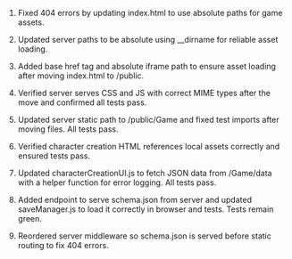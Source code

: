 1. Fixed 404 errors by updating index.html to use absolute paths for game assets.
2. Updated server paths to be absolute using __dirname for reliable asset loading.
3. Added base href tag and absolute iframe path to ensure asset loading after moving index.html to /public.
4. Verified server serves CSS and JS with correct MIME types after the move and confirmed all tests pass.

5. Updated server static path to /public/Game and fixed test imports after moving files. All tests pass.
6. Verified character creation HTML references local assets correctly and ensured tests pass.
7. Updated characterCreationUI.js to fetch JSON data from /Game/data with a helper function for error logging. All tests pass.
8. Added endpoint to serve schema.json from server and updated saveManager.js to load it correctly in browser and tests. Tests remain green.
9. Reordered server middleware so schema.json is served before static routing to fix 404 errors.
